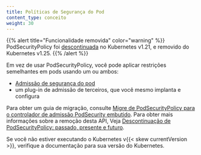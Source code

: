 ```yaml
---
title: Políticas de Segurança do Pod
content_type: conceito
weight: 30
---
```


<!-- visão geral -->

{{% alert title="Funcionalidade removida" color="warning" %}}
PodSecurityPolicy foi [descontinuada](/blog/2021/04/08/kubernetes-1-21-release-announcement/#podsecuritypolicy-deprecation)
no Kubernetes v1.21, e removido do Kubernetes v1.25.
{{% /alert %}}

Em vez de usar PodSecurityPolicy, você pode aplicar restrições semelhantes em pods usando
um ou ambos:

- [Admissão de segurança do pod](/docs/concepts/security/pod-security-admission/)
- um plug-in de admissão de terceiros, que você mesmo implanta e configura

Para obter um guia de migração, consulte [Migre de PodSecurityPolicy para o controlador de admissão PodSecurity embutido](/docs/tasks/configure-pod-container/migrate-from-psp/).
Para obter mais informações sobre a remoção desta API,
Veja [Descontinuação de PodSecurityPolicy: passado, presente e futuro](/blog/2021/04/06/podsecuritypolicy-deprecation-past-present-and-future/).

Se você não estiver executando o Kubernetes v{{< skew currentVersion >}}, verifique a documentação para
sua versão do Kubernetes.